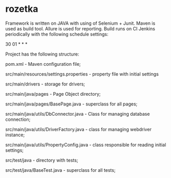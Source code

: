 # rozetka
Framework is written on JAVA with using of Selenium + Junit. 
Maven is used as build tool. Allure is used for reporting.
Build runs on CI Jenkins periodically with the following schedule settings:

30 01 * * *

Project has the following structure:

pom.xml - Maven configuration file;

src/main/resources/settings.properties - property file with initial settings

src/main/drivers - storage for drivers;

src/main/java/pages - Page Object directory;

src/main/java/pages/BasePage.java - superclass for all pages;

src/main/java/utils/DbConnector.java - Class for managing database connection;

src/main/java/utils/DriverFactory.java - class for managing webdriver instance;

src/main/java/utils/PropertyConfig.java - class responsible for reading initial settings;

src/test/java - directory with tests;

src/test/java/BaseTest.java - superclass for all tests;
